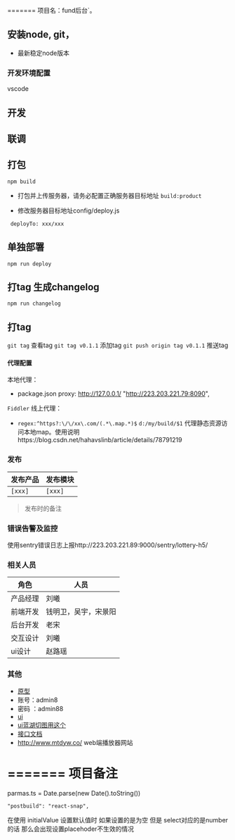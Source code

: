 

=======
项目名：fund后台`。

## 安装node, git， 

 - 最新稳定node版本

### 开发环境配置

vscode

## 开发


## 联调


## 打包

`npm build`

- 打包并上传服务器，请务必配置正确服务器目标地址
`build:product`

- 修改服务器目标地址config/deploy.js

` deployTo: xxx/xxx`
## 单独部署
`npm run deploy`

## 打tag 生成changelog
`npm run changelog`

## 打tag
`git tag`  查看tag
`git tag v0.1.1` 添加tag
`git push origin tag v0.1.1`  推送tag


####  代理配置

本地代理：
-   package.json  proxy: http://127.0.0.1/
  "http://223.203.221.79:8090",

`Fiddler` 线上代理：

- `regex:^https?:\/\/xx\.com/(.*\.map.*)$` `d:/my/build/$1`
  代理静态资源访问本地map。使用说明https://blog.csdn.net/hahavslinb/article/details/78791219


### 发布

| 发布产品 | 发布模块 |
| --- | --- |
| `[xxx]` | `[xxx]` |

> 发布时的备注

### 错误告警及监控
使用sentry错误日志上报http://223.203.221.89:9000/sentry/lottery-h5/


### 相关人员

| 角色 | 人员 |
| --- | --- |
| 产品经理 | 刘曦 |
| 前端开发 | 钱明卫，吴宇，宋景阳 |
| 后台开发 | 老宋 |
| 交互设计 | 刘曦 |
| ui设计 | 赵路瑶 |


### 其他

- [原型](http://www.mtdyw.co/admin_2018) 
- 账号：admin8
- 密码 ：admin88
- [ui](https://pro.modao.cc/app/d7334f4efc86cf137ea25ff9ef78c871c86c83b5?#screen=sa6e15ba8f3153545227700)
- [ui蓝湖切图用这个](https://lanhuapp.com/web/#/item/board?pid=4c7bcfce-de35-4bd3-aec3-a4c8239e33b7)
- [接口文档](http://223.203.221.87:8088/zchat-srv/docs)
- http://www.mtdyw.co/ web端播放器网站

=======
 项目备注
=======
<!-- 坑 -->
parmas.ts = Date.parse(new Date().toString()) 


    "postbuild": "react-snap",

在使用 initialValue 设置默认值时  如果设置的是为空 但是 select对应的是number的话  那么会出现设置placehoder不生效的情况

